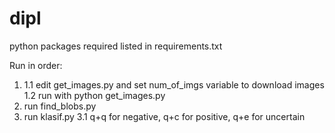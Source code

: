 # dipl

python packages required listed in requirements.txt

Run in order:

1) 1.1 edit get_images.py and set num_of_imgs variable to download images
   1.2 run with python get_images.py
2) run find_blobs.py
3) run klasif.py
   3.1 q+q for negative, q+c for positive, q+e for uncertain
